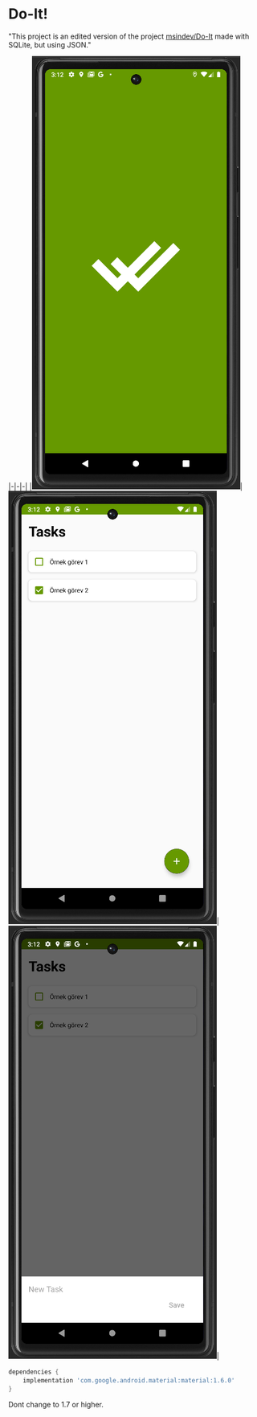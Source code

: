 # Do-It!

"This project is an edited version of the project [msindev/Do-It](https://github.com/msindev/Do-It) made with SQLite, but using JSON."


|-|-|-|
|![](images/Splash.png)|![](images/main.png)|![](images/AddNewTask.png)|


```groovy
dependencies {
    implementation 'com.google.android.material:material:1.6.0'
}
```

Dont change to 1.7 or higher.